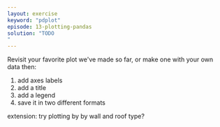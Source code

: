 ```yaml
---
layout: exercise
keyword: "pdplot"
episode: 13-plotting-pandas
solution: "TODO
"
---
```


Revisit your favorite plot we've made so far, or make one with your own data then:

1. add axes labels
2. add a title
3. add a legend
4. save it in two different formats

extension: try plotting by by wall and roof type?
